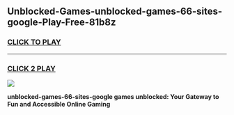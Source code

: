 
## Unblocked-Games-unblocked-games-66-sites-google-Play-Free-81b8z
<h3>
<a href="https://premium76.site?title=unblocked-games-66-sites-google&ref=22A">CLICK TO PLAY</a></h3>
<hr>

<h3>
<a href="https://premium76.site?title=unblocked-games-66-sites-google&ref=22A">CLICK 2 PLAY</a>
  
</h3>

<a href="https://premium76.site?title=unblocked-games-66-sites-google&ref=22A"><img src="https://clearcache.store/games.png"></a>


**unblocked-games-66-sites-google games unblocked: Your Gateway to Fun and Accessible Online Gaming**
